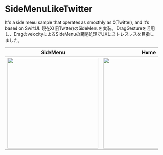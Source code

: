 # SideMenuLikeTwitter
It's a side menu sample that operates as smoothly as X(Twitter), and it's based on SwiftUI.
現在X(旧Twitter)のSideMenuを実装。
DragGestureを活用し、DragのvelocityによるSideMenuの開閉処理でUXにストレスレスを目指しました。

|SideMenu|Home|Movie|
|-|-|:-:|
|<img src="https://github.com/boardguy1024/SideMenuLikeTwitter/assets/13864469/a02f870a-0765-451c-9b73-5a03af694d94" width="300">|<img src="https://github.com/boardguy1024/SideMenuLikeTwitter/assets/13864469/2e675f05-ddc8-43d5-b6c9-8d9ce081476f" width="300">|<video src="https://github.com/boardguy1024/SideMenuLikeTwitter/assets/13864469/4e4a0f99-f96d-444d-965a-2e05317937a7">|





